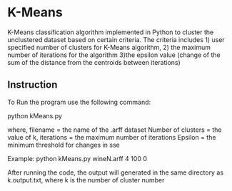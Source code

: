 # K-Means
K-Means classification algorithm implemented in Python to cluster the unclustered dataset based on certain criteria. The criteria includes 1) user specified number of clusters for K-Means algorithm, 
2) the maximum number of iterations for the algorithm
3)the epsilon value (change of the sum of the distance from the centroids between iterations)

## Instruction
To Run the program use the following command: 

python kMeans.py <filename> <Number of Clusters> <Iterations> <Epsilon>

where,
	filename = the name of the .arff dataset
	Number of clusters = the value of k,
	iterations = the maximum number of iterations
	Epsilon = the minimum threshold for changes in sse

Example: 
	python kMeans.py wineN.arff 4 100 0
	
After running the code, the output will generated in the same directory as k.output.txt, where k is the number of cluster number 


